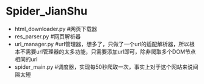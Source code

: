 # Spider_JianShu
* html_downloader.py #网页下载器
* res_parser.py #网页解析器
* url_manager.py #url管理器，想多了，只做了一个url的适配解析器，所以根本不需要url管理器的太多功能，只需要添加url即可，除非爬取多个DOM节点相同的url
* spider_main.py #调度器，实现每50秒爬取一次，事实上对于这个网站来说间隔太短		